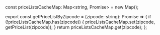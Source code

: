 const priceListsCacheMap: Map<string, Promise<APIAnswer>> = new Map();

export const getPriceListByZipcode = (zipcode: string): Promise<APIAnswer> => {
 if (!priceListsCacheMap.has(zipcode)) {
   priceListsCacheMap.set(zipcode, getPriceList(zipcode));
 }
 return priceListsCacheMap.get(zipcode);
};